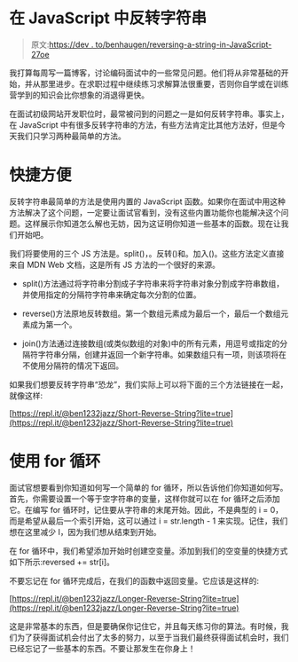# 在 JavaScript 中反转字符串

> 原文:[https://dev . to/benhaugen/reversing-a-string-in-JavaScript-27oe](https://dev.to/benhaugen/reversing-a-string-in-javascript-27oe)

我打算每周写一篇博客，讨论编码面试中的一些常见问题。他们将从非常基础的开始，并从那里进步。在求职过程中继续练习求解算法很重要，否则你自学或在训练营学到的知识会比你想象的消退得更快。

在面试初级网站开发职位时，最常被问到的问题之一是如何反转字符串。事实上，在 JavaScript 中有很多反转字符串的方法，有些方法肯定比其他方法好，但是今天我们只学习两种最简单的方法。

# [](#quick-and-easy)快捷方便

反转字符串最简单的方法是使用内置的 JavaScript 函数。如果你在面试中用这种方法解决了这个问题，一定要让面试官看到，没有这些内置功能你也能解决这个问题。这样展示你知道怎么解也无妨，因为这证明你知道一些基本的函数。现在让我们开始吧。

我们将要使用的三个 JS 方法是。split()，。反转()和。加入()。这些方法定义直接来自 MDN Web 文档，这是所有 JS 方法的一个很好的来源。

*   split()方法通过将字符串分割成子字符串来将字符串对象分割成字符串数组，并使用指定的分隔符字符串来确定每次分割的位置。

*   reverse()方法原地反转数组。第一个数组元素成为最后一个，最后一个数组元素成为第一个。

*   join()方法通过连接数组(或类似数组的对象)中的所有元素，用逗号或指定的分隔符字符串分隔，创建并返回一个新字符串。如果数组只有一项，则该项将在不使用分隔符的情况下返回。

如果我们想要反转字符串“恐龙”，我们实际上可以将下面的三个方法链接在一起，就像这样:

[https://repl.it/@ben1232jazz/Short-Reverse-String?lite=true](https://repl.it/@ben1232jazz/Short-Reverse-String?lite=true)

# [](#using-a-for-loop)使用 for 循环

面试官想要看到你知道如何写一个简单的 for 循环，所以告诉他们你知道如何写。首先，你需要设置一个等于空字符串的变量，这样你就可以在 for 循环之后添加它。在编写 for 循环时，记住要从字符串的末尾开始。因此，不是典型的 i = 0，而是希望从最后一个索引开始，这可以通过 i = str.length - 1 来实现。记住，我们想在这里减少 I，因为我们想从结束到开始。

在 for 循环中，我们希望添加开始时创建空变量。添加到我们的空变量的快捷方式如下所示:reversed += str[i]。

不要忘记在 for 循环完成后，在我们的函数中返回变量。它应该是这样的:

[https://repl.it/@ben1232jazz/Longer-Reverse-String?lite=true](https://repl.it/@ben1232jazz/Longer-Reverse-String?lite=true)

这是非常基本的东西，但是要确保你记住它，并且每天练习你的算法。有时候，我们为了获得面试机会付出了太多的努力，以至于当我们最终获得面试机会时，我们已经忘记了一些基本的东西。不要让那发生在你身上！